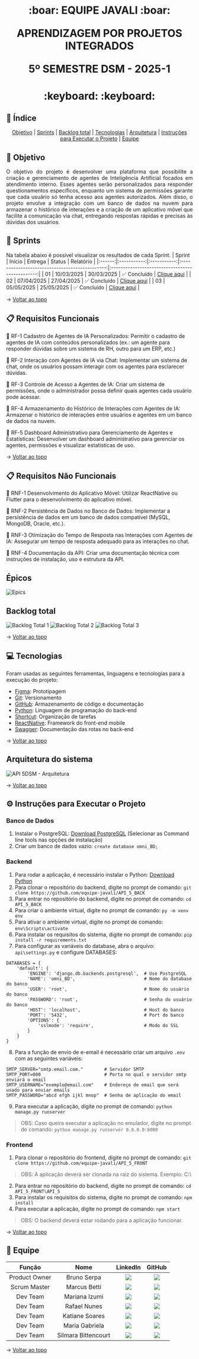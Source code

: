 <span id="topo">
<h1 align='center'>
:boar: EQUIPE JAVALI :boar:

APRENDIZAGEM POR PROJETOS INTEGRADOS

5º SEMESTRE DSM - 2025-1
</h1>

<h1 align='center'> :keyboard:  :keyboard: </h1>

## :mag_right: Índice
<p align='center'>
    <a href="#objetivo">Objetivo</a> | 
    <a href="#sprints">Sprints</a> |
    <a href="#backlog">Backlog total</a> |
    <a href="#tecnologias">Tecnologias</a> |
    <a href="#arquitetura">Arquitetura</a> |
    <a href="#instrucoes">Instruções para Executar o Projeto</a> |
    <a href="#equipe">Equipe</a> 
</p>

<span id='objetivo'>

## :dart: Objetivo
<p align='justify'>
O objetivo do projeto é desenvolver uma plataforma que possibilite a criação e gerenciamento de agentes de Inteligência Artificial focados em atendimento interno. Esses agentes serão personalizados para responder questionamentos específicos, enquanto um sistema de permissões garante que cada usuário só tenha acesso aos agentes autorizados. Além disso, o projeto envolve a integração com um banco de dados na nuvem para armazenar o histórico de interações e a criação de um aplicativo móvel que facilite a comunicação via chat, entregando respostas rápidas e precisas às dúvidas dos usuários.
</p>

<span id='sprints'>

## :pushpin: Sprints
Na tabela abaixo é possível visualizar os resultados de cada Sprint. 
| Sprint |   Início    |    Entrega  |               Status                     |                    Relatório                    |
|:------:|:-----------:|:-----------:|:----------------------------------------------:|:-----------------------------------------------:|
|   01   | 10/03/2025  | 30/03/2025  | :white_check_mark: Concluído        | [Clique aqui](https://github.com/equipe-javali/API_5/tree/sprint1) |
|   02   | 07/04/2025  | 27/04/2025  | :white_check_mark: Concluído                          | [Clique aqui](https://github.com/equipe-javali/API_5/tree/sprint2)  |
|   03   | 05/05/2025  | 25/05/2025  | :white_check_mark: Concluído                           | [Clique aqui](https://github.com/equipe-javali/API_5/tree/sprint3)  |

→ [Voltar ao topo](#topo)

<span id='backlog'>

## :clipboard: Requisitos Funcionais
:pushpin: RF-1 Cadastro de Agentes de IA Personalizados: Permitir o cadastro de agentes de IA com conteúdos personalizados (ex.: um agente para responder dúvidas sobre um sistema de RH, outro para um ERP, etc.)

:pushpin: RF-2 Interação com Agentes de IA via Chat: Implementar um sistema de chat, onde os usuários possam interagir com os agentes para
esclarecer dúvidas.

:pushpin: RF-3 Controle de Acesso a Agentes de IA: Criar um sistema de permissões, onde o administrador possa definir quais agentes cada
usuário pode acessar.

:pushpin: RF-4 Armazenamento do Histórico de Interações com Agentes de IA: Armazenar o histórico de interações entre usuários e agentes em um banco de dados na
nuvem.

:pushpin: RF-5 Dashboard Administrativo para Gerenciamento de Agentes e Estatísticas: Desenvolver um dashboard administrativo para gerenciar os agentes, permissões e
visualizar estatísticas de uso.


→ [Voltar ao topo](#topo)

## :clipboard: Requisitos Não Funcionais
:pushpin: RNF-1 Desenvolvimento do Aplicativo Móvel: Utilizar ReactNative ou Flutter para o desenvolvimento do aplicativo móvel.

:pushpin: RNF-2 Persistência de Dados no Banco de Dados: Implementar a persistência de dados em um banco de dados compatível (MySQL,
MongoDB, Oracle, etc.).

:pushpin: RNF-3 Otimização do Tempo de Resposta nas Interações com Agentes de IA: Assegurar um tempo de resposta adequado para as interações no chat.

:pushpin: RNF-4 Documentação da API: Criar uma documentação técnica com instruções de instalação, uso e estrutura da API.

##  Épicos

![Epics](https://github.com/user-attachments/assets/feb1fcf2-31d7-4492-9fbf-d52c01be1c54)

## Backlog total
![Backlog Total 1](https://github.com/user-attachments/assets/f187c6b7-1053-4934-b18f-60218648b7ad)
![Backlog Total 2](https://github.com/user-attachments/assets/ce86f043-1b4f-4182-a3e3-a24a94ec29f2)
![Backlog Total 3](https://github.com/user-attachments/assets/d925d6b8-a183-41e9-b355-5664b3169e26)

→ [Voltar ao topo](#topo)

<span id='tecnologias'>

## 💻 Tecnologias
Foram usadas as seguintes ferramentas, linguagens e tecnologias para a execução do projeto:
- [Figma](https://www.figma.com): Prototipagem
- [Git](https://git-scm.com): Versionamento
- [GitHub](https://github.com/): Armazenamento de código e documentação
- [Python](https://www.python.org/): Linguagem de programação do back-end
- [Shortcut](https://tree.taiga.io): Organização de tarefas
- [ReactNative](https://pt-br.reactjs.org/): Framework do front-end mobile
- [Swagger](https://swagger.io): Documentação das rotas no back-end

→ [Voltar ao topo](#topo)

<span id="arquitetura">
    
## Arquitetura do sistema

![API 5DSM - Arquitetura](https://github.com/user-attachments/assets/3ab97b7f-eb75-4c32-808a-68e4e7c27fad)

→ [Voltar ao topo](#topo)

<span id="instrucoes">

## :gear: Instruções para Executar o Projeto

### Banco de Dados

1. Instalar o PostgreSQL: [Download PostgreSQL](https://www.postgresql.org/download/)
   (Selecionar as Command line tools nas opções de instalação)
2. Criar um banco de dados vazio: `create database omni_BD;`

### Backend 

1. Para rodar a aplicação, é necessário instalar o Python: [Download Python](https://www.python.org/downloads/)
2. Para clonar o repositório do backend, digite no prompt de comando: ```git clone https://github.com/equipe-javali/API_5_BACK```
3. Para entrar no repositório do backend, digite no prompt de comando: ```cd API_5_BACK```
4. Para criar o ambiente virtual, digite no prompt de comando: ```py -m venv env```
5. Para ativar o ambiente virtual, digite no prompt de comando: ```env\Scripts\activate```
6. Para instalar os requisitos do sistema, digite no prompt de comando: ```pip install -r requirements.txt```
7. Para configurar as variáveis do database, abra o arquivo: ```api\settings.py``` e configure DATABASES: 
```
DATABASES = {
    'default': {
        'ENGINE': 'django.db.backends.postgresql',  # Use PostgreSQL
        'NAME': 'omni_BD',                          # Nome do database do banco
        'USER': 'root',                             # Nome do usuário do banco
        'PASSWORD': 'root',                         # Senha do usuário do banco
        'HOST': 'localhost',                        # Host do banco
        'PORT': '5432',                             # Port do banco
        'OPTIONS': {
            'sslmode': 'require',                   # Modo do SSL
        }
    }
}
```
8. Para a função de envio de e-email é necessário criar um arquivo ```.env``` com as seguintes variáveis:
```
SMTP_SERVER="smtp.email.com."        # Servidor SMTP
SMTP_PORT=000                        # Porta no qual o servidor smtp enviará o email
SMTP_USERNAME="exemplo@email.com"    # Endereço de email que será usado para enviar emails
SMTP_PASSWORD="abcd efgh ijkl mnop"  # Senha de aplicação do email
```  
9. Para executar a aplicação, digite no prompt de comando: ```python manage.py runserver```
> OBS: Caso queira executar a aplicação no emulador, digite no prompt de comando: ```python manage.py runserver 0.0.0.0:8000```

### Frontend
1. Para clonar o repositório do frontend, digite no prompt de comando: `git clone https://github.com/equipe-javali/API_5_FRONT`
> OBS: A aplicação deverá ser clonada na raiz do sistema. Exemplo: C:\
2. Para entrar no repositório do backend, digite no prompt de comando: ```cd API_5_FRONT\API_5```
3. Para instalar os requisitos do sistema, digite no prompt de comando: ```npm install```
4. Para executar a aplicação, digite no prompt de comando: ```npm start```
> OBS: O backend deverá estar rodando para a aplicação funcionar.

→ [Voltar ao topo](#topo)

<span id="equipe">

## :busts_in_silhouette: Equipe
|     Função    |         Nome        |                                                                                                    LinkedIn                                                                                                                             |                                                                                    GitHub                                                                                    |
| :-----------: | :-----------------: | :-------------------------------------------------------------------------------------------------------------------------------------------------------------------------------------------------------------------------------------: | :--------------------------------------------------------------------------------------------------------------------------------------------------------------------------: |
| Product Owner      | Bruno Serpa         | <a href="https://www.linkedin.com/in/brunoserpa" target="_blank"> <img src="https://img.shields.io/badge/-LinkedIn-%230077B5?style=for-the-badge&logo=linkedin&logoColor=white" target="_blank">                                        | <a href="https://github.com/BrunoSerpa" target="_blank"><img src="https://img.shields.io/badge/GitHub-100000?style=for-the-badge&logo=github&logoColor=white"></a>           |
| Scrum Master      | Marcus Betti        | <a href="https://www.linkedin.com/in/marcus-betti-715b6614a/" target="_blank"> <img src="https://img.shields.io/badge/-LinkedIn-%230077B5?style=for-the-badge&logo=linkedin&logoColor=white" target="_blank">                           | <a href="https://github.com/marcusvbe"><img src="https://img.shields.io/badge/GitHub-100000?style=for-the-badge&logo=github&logoColor=white"></a>                            |
| Dev Team | Mariana Izumi       | <a href="https://www.linkedin.com/in/mariana-izumi-developer" target="_blank"> <img src="https://img.shields.io/badge/-LinkedIn-%230077B5?style=for-the-badge&logo=linkedin&logoColor=white" target="_blank">                           | <a href="https://github.com/MariMiks/" target="_blank"><img src="https://img.shields.io/badge/GitHub-100000?style=for-the-badge&logo=github&logoColor=white"></a>            |
| Dev Team  | Rafael Nunes        | <a href="https://www.linkedin.com/in/rafael-nunes-silva" target="_blank"> <img src="https://img.shields.io/badge/-LinkedIn-%230077B5?style=for-the-badge&logo=linkedin&logoColor=white" target="_blank">                                | <a href="https://github.com/Rafael-Nunes-Silva" target="_blank"><img src="https://img.shields.io/badge/GitHub-100000?style=for-the-badge&logo=github&logoColor=white"></a>   |
| Dev Team      | Katiane Soares      | <a href="https://www.linkedin.com/in/katiane-soares-4b8193245/" target="_blank"> <img src="https://img.shields.io/badge/-LinkedIn-%230077B5?style=for-the-badge&logo=linkedin&logoColor=white" target="_blank">                         | <a href="https://github.com/Katianefatec" target="_blank"><img src="https://img.shields.io/badge/GitHub-100000?style=for-the-badge&logo=github&logoColor=white"></a>         |
| Dev Team      | Maria Gabriela      | <a href="https://www.linkedin.com/in/gabrieia-mello-3819a9270/" target="_blank"> <img src="https://img.shields.io/badge/-LinkedIn-%230077B5?style=for-the-badge&logo=linkedin&logoColor=white" target="_blank">                         | <a href="https://github.com/MariaGabrielaMello" target="_blank"><img src="https://img.shields.io/badge/GitHub-100000?style=for-the-badge&logo=github&logoColor=white"></a>   |
| Dev Team      | Silmara Bittencourt | <a href="https://www.linkedin.com/in/silmara-in%C3%AAs-bittencourt-da-costa-243478214/" target="_blank"> <img src="https://img.shields.io/badge/-LinkedIn-%230077B5?style=for-the-badge&logo=linkedin&logoColor=white" target="_blank"> | <a href="https://github.com/SBittencourt"><img src="https://img.shields.io/badge/GitHub-100000?style=for-the-badge&logo=github&logoColor=white"></a>                         |

→ [Voltar ao topo](#topo)
